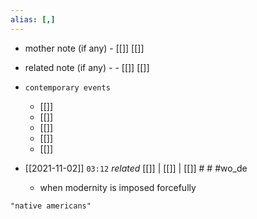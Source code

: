 ```yaml
---
alias: [,]
---
```

- mother note (if any)
		- [[]] [[]]
- related note (if any) -
		- [[]] [[]]
- `contemporary events`
	- [[]]
	- [[]]
	- [[]]
	- [[]]
	- [[]]

- [[2021-11-02]]  `03:12` _related_ [[]] | [[]] | [[]] # # #wo_de 
	- when modernity is imposed forcefully

```query
"native americans"
```